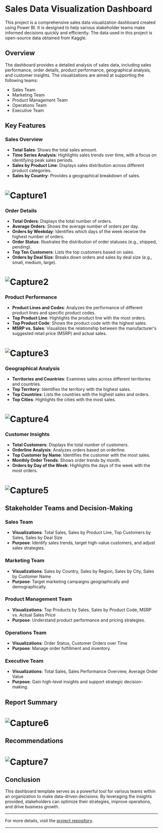 # Sales Data Visualization Dashboard

This project is a comprehensive sales data visualization dashboard created using Power BI. It is designed to help various stakeholder teams make informed decisions quickly and efficiently. The data used in this project is open-source data obtained from Kaggle.

## Overview

The dashboard provides a detailed analysis of sales data, including sales performance, order details, product performance, geographical analysis, and customer insights. The visualizations are aimed at supporting the following teams:

- Sales Team
- Marketing Team
- Product Management Team
- Operations Team
- Executive Team

## Key Features

### Sales Overview
- **Total Sales**: Shows the total sales amount.
- **Time Series Analysis**: Highlights sales trends over time, with a focus on identifying peak sales periods.
- **Sales by Product Line**: Displays sales distribution across different product categories.
- **Sales by Country**: Provides a geographical breakdown of sales.

# ![Capture1](https://github.com/SamDutse/Sample-Sales-Data/assets/111464744/0cfd5410-188c-44fb-933d-3a9eacc21d28)

### Order Details
- **Total Orders**: Displays the total number of orders.
- **Average Orders**: Shows the average number of orders per day.
- **Orders by Weekday**: Identifies which days of the week receive the highest number of orders.
- **Order Status**: Illustrates the distribution of order statuses (e.g., shipped, pending).
- **Top Ten Customers**: Lists the top customers based on sales.
- **Orders by Deal Size**: Breaks down orders and sales by deal size (e.g., small, medium, large).
# ![Capture2](https://github.com/SamDutse/Sample-Sales-Data/assets/111464744/9ec25cd2-abb5-4a04-b8cd-5753a7235c71)


### Product Performance
- **Product Lines and Codes**: Analyzes the performance of different product lines and specific product codes.
- **Top Product Line**: Highlights the product line with the most orders.
- **Top Product Code**: Shows the product code with the highest sales.
- **MSRP vs. Sales**: Visualizes the relationship between the manufacturer's suggested retail price (MSRP) and actual sales.
# ![Capture3](https://github.com/SamDutse/Sample-Sales-Data/assets/111464744/0b6bf14f-bf40-4552-ad2b-7bbe6ef333eb)


### Geographical Analysis
- **Territories and Countries**: Examines sales across different territories and countries.
- **Top Territory**: Identifies the territory with the highest sales.
- **Top Countries**: Lists the countries with the highest sales and orders.
- **Top Cities**: Highlights the cities with the most sales.
# ![Capture4](https://github.com/SamDutse/Sample-Sales-Data/assets/111464744/c0cb2bd4-cc7c-4b40-9792-75889ed1be97)

### Customer Insights
- **Total Customers**: Displays the total number of customers.
- **Orderline Analysis**: Analyzes orders based on orderline.
- **Top Customer by Name**: Identifies the customer with the most sales.
- **Monthly Order Trends**: Shows order trends by month.
- **Orders by Day of the Week**: Highlights the days of the week with the most orders.
# ![Capture5](https://github.com/SamDutse/Sample-Sales-Data/assets/111464744/3d8deaf4-01d9-427c-8638-f716ac41fd07)


## Stakeholder Teams and Decision-Making

### Sales Team
- **Visualizations**: Total Sales, Sales by Product Line, Top Customers by Sales, Sales by Deal Size
- **Purpose**: Identify sales trends, target high-value customers, and adjust sales strategies.

### Marketing Team
- **Visualizations**: Sales by Country, Sales by Region, Sales by City, Sales by Customer Name
- **Purpose**: Target marketing campaigns geographically and demographically.

### Product Management Team
- **Visualizations**: Top Products by Sales, Sales by Product Code, MSRP vs. Actual Sales Price
- **Purpose**: Understand product performance and pricing strategies.

### Operations Team
- **Visualizations**: Order Status, Customer Orders over Time
- **Purpose**: Manage order fulfillment and inventory.

### Executive Team
- **Visualizations**: Total Sales, Sales Performance Overview, Average Order Value
- **Purpose**: Gain high-level insights and support strategic decision-making.

## Report Summary
# ![Capture6](https://github.com/SamDutse/Sample-Sales-Data/assets/111464744/1aafc960-93cd-4c9f-bc32-a2acce8f1ab0)

## Recommendations
# ![Capture7](https://github.com/SamDutse/Sample-Sales-Data/assets/111464744/bf15be51-8874-41e7-ac5b-b45b68cd90c7)


## Conclusion

This dashboard template serves as a powerful tool for various teams within an organization to make data-driven decisions. By leveraging the insights provided, stakeholders can optimize their strategies, improve operations, and drive business growth.

---

For more details, visit the [project repository](https://github.com/SamDutse/Sample-Sales-Data).

---
